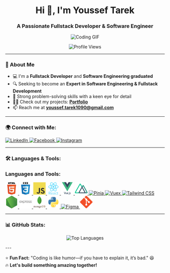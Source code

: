 <h1 align="center">Hi 👋, I'm Youssef Tarek</h1>
<h3 align="center">A Passionate Fullstack Developer & Software Engineer</h3>

<p align="center">
  <img src="https://media2.giphy.com/media/qgQUggAC3Pfv687qPC/giphy.gif?cid=ecf05e47y9eb7ozj8l0su2tvfyuk2malwaywvqnxc97h8k1w&rid=giphy.gif&ct=g" width="1000" alt="Coding GIF">
</p>

<p align="center">
  <img src="https://komarev.com/ghpvc/?username=yousseftarek80&label=Profile%20Views&color=0e75b6&style=flat" alt="Profile Views" />
</p>

---

### 🚀 About Me
- 💻 I'm a **Fullstack Developer** and **Software Engineering graduated**
- 🔍 Seeking to become an **Expert in Software Engineering & Fullstack Development**
- 🎯 Strong problem-solving skills with a keen eye for detail
- 👨‍💻 Check out my projects: **[Portfolio](https://yousseftarek80.github.io/)**
- 📫 Reach me at **youssef.tarek1090@gmail.com**

---

### 🌍 Connect with Me:
<p align="left">
  <a href="https://www.linkedin.com/in/youssef-tarek-2a4567232/" target="_blank">
    <img src="https://raw.githubusercontent.com/rahuldkjain/github-profile-readme-generator/master/src/images/icons/Social/linked-in-alt.svg" alt="LinkedIn" height="30" width="40"/>
  </a>
  <a href="https://fb.com/youssef tarek" target="_blank">
    <img src="https://raw.githubusercontent.com/rahuldkjain/github-profile-readme-generator/master/src/images/icons/Social/facebook.svg" alt="Facebook" height="30" width="40"/>
  </a>
  <a href="https://instagram.com/youssef_tarek_______" target="_blank">
    <img src="https://raw.githubusercontent.com/rahuldkjain/github-profile-readme-generator/master/src/images/icons/Social/instagram.svg" alt="Instagram" height="30" width="40"/>
  </a>
</p>

---

### 🛠️ Languages & Tools:
<h3 align="left">Languages and Tools:</h3>
<p align="left">
  <a href="https://developer.mozilla.org/en-US/docs/Web/HTML" target="_blank">
    <img src="https://raw.githubusercontent.com/devicons/devicon/master/icons/html5/html5-original-wordmark.svg" alt="HTML" width="40" height="40"/>
  </a>
  <a href="https://developer.mozilla.org/en-US/docs/Web/CSS" target="_blank">
    <img src="https://raw.githubusercontent.com/devicons/devicon/master/icons/css3/css3-original-wordmark.svg" alt="CSS" width="40" height="40"/>
  </a>
  <a href="https://developer.mozilla.org/en-US/docs/Web/JavaScript" target="_blank">
    <img src="https://raw.githubusercontent.com/devicons/devicon/master/icons/javascript/javascript-original.svg" alt="JavaScript" width="40" height="40"/>
  </a>
  <a href="https://reactjs.org/" target="_blank">
    <img src="https://raw.githubusercontent.com/devicons/devicon/master/icons/react/react-original-wordmark.svg" alt="React" width="40" height="40"/>
  </a>
  <a href="https://vuejs.org/" target="_blank">
    <img src="https://raw.githubusercontent.com/devicons/devicon/master/icons/vuejs/vuejs-original-wordmark.svg" alt="Vue.js" width="40" height="40"/>
  </a>
  <a href="https://nuxt.com/" target="_blank">
    <img src="https://raw.githubusercontent.com/devicons/devicon/master/icons/nuxtjs/nuxtjs-original.svg" alt="Nuxt.js" width="40" height="40"/>
  </a>
  <a href="https://pinia.vuejs.org/" target="_blank">
    <img src="https://pinia.vuejs.org/logo.svg" alt="Pinia" width="40" height="40"/>
  </a>
  <a href="https://vuex.vuejs.org/" target="_blank">
    <img src="https://raw.githubusercontent.com/devicons/devicon/master/icons/vuex/vuex-original.svg" alt="Vuex" width="40" height="40"/>
  </a>
  <a href="https://tailwindcss.com/" target="_blank">
    <img src="https://www.vectorlogo.zone/logos/tailwindcss/tailwindcss-icon.svg" alt="Tailwind CSS" width="40" height="40"/>
  </a>
  <a href="https://nodejs.org/" target="_blank">
    <img src="https://raw.githubusercontent.com/devicons/devicon/master/icons/nodejs/nodejs-original.svg" alt="Node.js" width="40" height="40"/>
  </a>
  <a href="https://expressjs.com/" target="_blank">
    <img src="https://raw.githubusercontent.com/devicons/devicon/master/icons/express/express-original-wordmark.svg" alt="Express.js" width="40" height="40"/>
  </a>
  <a href="https://www.mongodb.com/" target="_blank">
    <img src="https://raw.githubusercontent.com/devicons/devicon/master/icons/mongodb/mongodb-original-wordmark.svg" alt="MongoDB" width="40" height="40"/>
  </a>
  <a href="https://www.python.org/" target="_blank">
    <img src="https://raw.githubusercontent.com/devicons/devicon/master/icons/python/python-original.svg" alt="Python" width="40" height="40"/>
  </a>
  <a href="https://www.figma.com/" target="_blank">
    <img src="https://www.vectorlogo.zone/logos/figma/figma-icon.svg" alt="Figma" width="40" height="40"/>
  </a>
  <a href="https://git-scm.com/" target="_blank">
    <img src="https://raw.githubusercontent.com/devicons/devicon/master/icons/git/git-original.svg" alt="Git" width="40" height="40"/>
  </a>
</p>

---

### 📊 GitHub Stats:
<p align="center">
  <img src="https://github-readme-stats.vercel.app/api/top-langs?username=yousseftarek80&show_icons=true&locale=en&layout=compact" alt="Top Languages" />
</p>
---

⭐ **Fun Fact:** "Coding is like humor—if you have to explain it, it’s bad." 😆  
🔥 **Let's build something amazing together!**
